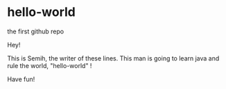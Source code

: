 # hello-world
the first github repo

Hey!

This is Semih, the writer of these lines. This man is going to learn java and rule the world, "hello-world" !  

Have fun!
